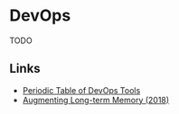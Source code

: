# DevOps

TODO

## Links

* [Periodic Table of DevOps Tools](https://xebialabs.com/periodic-table-of-devops-tools/)
* [Augmenting Long-term Memory \(2018\)](http://augmentingcognition.com/ltm.html)

